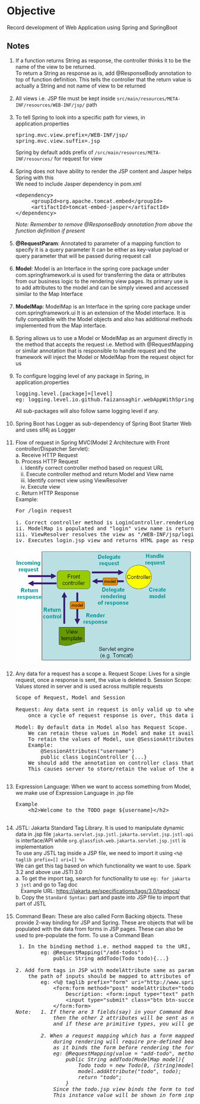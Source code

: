 # Objective

Record development of Web Application using Spring and SpringBoot

## Notes

1. If a function returns String as response, the controller thinks it to be the name of the view to be returned. <br>
    To return a String as response as is, add @ResponseBody annotation to top of function definition. 
    This tells the controller that the return value is actually a String and not name of view to be returned
    <br><br>
2. All views i.e. JSP file must be kept inside <code>src/main/resources/META-INF/resources/WEB-INF/jsp/</code> path
    <br><br>
3. To tell Spring to look into a specific path for views, in application.properties
    <pre>spring.mvc.view.prefix=/WEB-INF/jsp/
   spring.mvc.view.suffix=.jsp</pre>
    Spring by default adds prefix of <code>/src/main/resources/META-INF/resources/</code> for request for view
    <br><br>
4. Spring does not have ability to render the JSP content and Jasper helps Spring with this <br>
    We need to include Jasper dependency in pom.xml
    <pre>&lt;dependency&gt;
        &lt;groupId&gt;org.apache.tomcat.embed&lt;/groupId&gt;
        &lt;artifactId&gt;tomcat-embed-jasper&lt;/artifactId&gt;
   &lt;/dependency&gt;
   </pre>
    <em>Note: Remember to remove @ResponseBody annotation from above the function definition if present</em> <br><br>
5. <strong>@RequestParam</strong>: Annotated to parameter of a mapping function to specify it is a query parameter 
    It can be either as key-value payload or query parameter that will be passed during request call <br><br>
6. <strong>Model</strong>: Model is an Interface in the spring core package under com.springframework.ui 
    is used for transferring the data or attributes from our business logic to the rendering view pages. 
    Its primary use is to add attributes to the model and can be simply viewed and accessed similar to the Map Interface <br><br>
7. <strong>ModelMap</strong>: ModelMap is an Interface in the spring core package under com.springframework.ui
   It is an extension of the Model interface. It is fully compatible with the Model objects 
    and also has additional methods implemented from the Map interface. <br><br>
8. Spring allows us to use a Model or ModelMap as an argument directly in the method that accepts the request 
    i.e. Method with @RequestMapping or similar annotation that is responsible to handle request
    and the framework will inject the Model or ModelMap from the request object for us <br><br>
9. To configure logging level of any package in Spring, in application.properties
    <pre>logging.level.[package]=[level]
   eg: logging.level.io.github.faizansaghir.webAppWithSpringAndSpringBoot=info
   </pre>
    All sub-packages will also follow same logging level if any. <br><br>
10. Spring Boot has Logger as sub-dependency of Spring Boot Starter Web and uses slf4j as Logger <br><br>
11. Flow of request in Spring MVC(Model 2 Architecture with Front controller/Dispatcher Servlet): <br>
    a. Receive HTTP Request <br>
    b. Process HTTP Request <br>
    &emsp;i. Identify correct controller method based on request URL <br>
    &emsp;ii. Execute controller method and return Model and View name <br>
    &emsp;iii. Identify correct view using ViewResolver <br>
    &emsp;iv. Execute view <br>
    c. Return HTTP Response <br>
    Example:
    <pre>For /login request

    i. Correct controller method is LoginController.renderLoginPage method
    ii. ModelMap is populated and "login" view name is returned as response
    iii. ViewResolver resolves the view as "/WEB-INF/jsp/login.jsp" using configuration in application.properties
    iv. Executes login.jsp view and returns HTML page as response
    </pre> 
    ![Reference](./src/main/resources/static/MVCFlow.png) <br><br>
12. Any data for a request has a scope
    a. Request Scope: Lives for a single request, once a response is sent, the value is deleted
    b. Session Scope: Values stored in server and is used across multiple requests
    <pre>Scope of Request, Model and Session

    Request: Any data sent in request is only valid up to when the response is sent, 
        once a cycle of request response is over, this data is deleted from server
    
    Model: By default data in Model also has Request Scope. 
        We can retain these values in Model and make it available across multiple controllers and request.
        To retain the values of Model, use @SessionAttributes annotation on class
        Example:
            @SessionAttributes("username")
            public class LoginController {...}
        We should add the annotation on controller class that set these attributes in Model. 
        This causes server to store/retain the value of the attribute in Model for future requests also
    </pre> <br>
13. Expression Language: When we want to access something from Model, we make use of Expression Language in .jsp file
    <pre>Example
        &lt;h2&gt;Welcome to the TODO page ${username}&lt;/h2&gt;</pre> <br>
14. JSTL: Jakarta Standard Tag Library. It is used to manipulate dynamic data in .jsp file
    <code>jakarta.servlet.jsp.jstl.jakarta.servlet.jsp.jstl-api</code> is interface/API 
    while <code>org.glassfish.web.jakarta.servlet.jsp.jstl</code> is implementation <br>
    To use any JSTL tag inside a JSP file, we need to import it using <code><%@ taglib prefix=[] uri=[] %></code> <br>
    We can get this tag based on which functionality we want to use. Spark 3.2 and above use JSTl 3.0 <br>
    a. To get the import tag, search for functionality to use <code>eg: for jakarta 3 jstl</code> and go to Tag doc <br>
&emsp;Example URL: https://jakarta.ee/specifications/tags/3.0/tagdocs/ <br>
    b. Copy the <code>Standard Syntax:</code> part and paste into JSP file to import that part of JSTL <br><br>
15. Command Bean: These are also called Form Backing objects. These provide 2-way binding for JSP and Spring.
    These are objects that will be populated with the data from forms in JSP pages. 
    These can also be used to pre-populate the form. To use a Command Bean
    <pre> 1. In the binding method i.e. method mapped to the URI, add an attribute of required type
            eg: @RequestMapping("/add-todos")
                public String addTodo(Todo todo){...}
    
    2. Add form tags in JSP with modelAttribute same as parameter name of mapped method, 
        the path of inputs should be mapped to attributes of the Command Bean
            eg: &lt;%@ taglib prefix="form" uri="http://www.springframework.org/tags/form" %&gt;
                &lt;form:form method="post" modelAttribute="todo"&gt;
                    Description: &lt;form:input type="text" path="description" required="required"/&gt;
                    &lt;input type="submit" class="btn btn-success"/&gt;
                &lt;/form:form&gt;
    <em>Note:   1. If there are 3 fields(say) in your Command Bean and you only map 1 attribute, 
                then the other 2 attributes will be sent as null 
                and if these are primitive types, you will get conversion error
    
            2. When a request mapping which has a form mapped to a Command Bean, 
                during rendering will require pre-defined bean to pre-populate the form, 
                as it binds the form before rendering the form thus we need to provide an instance with some default values
                eg: @RequestMapping(value = "add-todo", method = RequestMethod.GET)
                    public String addTodo(ModelMap model){
                        Todo todo = new Todo(0, (String)model.get("username"), "", LocalDate.now().plusYears(1), false);
                        model.addAttribute("todo", todo);
                        return "todo";
                    }
                Since the todo.jsp view binds the form to todo Command Bean, we need to provide a dummy instance
                This instance value will be shown in form inputs by default. </em></pre> <br>
